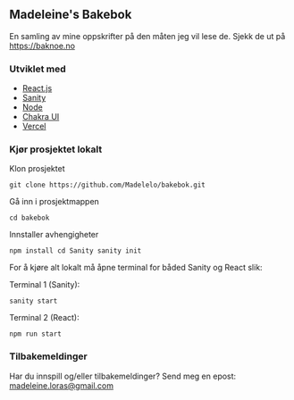 ## Madeleine's Bakebok

En samling av mine oppskrifter på den måten jeg vil lese de. Sjekk de ut på https://baknoe.no

### Utviklet med

- [React.js](https://reactjs.org/)
- [Sanity](https://www.sanity.io/)
- [Node](https://nodejs.org/en/)
- [Chakra UI](https://chakra-ui.com/)
- [Vercel](https://vercel.com/)

### Kjør prosjektet lokalt

Klon prosjektet

`git clone https://github.com/Madelelo/bakebok.git`

Gå inn i prosjektmappen

`cd bakebok`

Innstaller avhengigheter

`npm install cd Sanity sanity init`

For å kjøre alt lokalt må åpne terminal for båded Sanity og React slik:

Terminal 1 (Sanity):

`sanity start`

Terminal 2 (React):

`npm run start`

### Tilbakemeldinger

Har du innspill og/eller tilbakemeldinger? Send meg en epost: madeleine.loras@gmail.com
